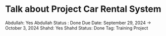 # Talk about Project Car Rental System

Abdullah: Yes
Abdullah Status : Done
Due Date: September 29, 2024 → October 3, 2024
Shahd: Yes
Shahd Status: Done
Tag: Training Project